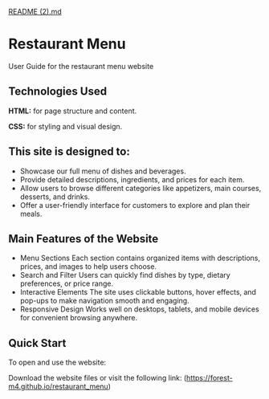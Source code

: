 [README (2).md](https://github.com/user-attachments/files/22699896/README.2.md)

# Restaurant Menu

User Guide for the  restaurant menu website


## Technologies Used

**HTML:** for page structure and content.

**CSS:** for styling and visual design.


## This site is designed to:

 - Showcase our full menu of dishes and beverages.
 - Provide detailed descriptions, ingredients, and prices for each item.
 - Allow users to browse different categories like appetizers, main courses, desserts, and drinks.
 - Offer a user-friendly interface for customers to explore and plan their meals.



## Main Features of the Website

 - Menu Sections
Each section contains organized items with descriptions, prices, and images to help users choose.
 - Search and Filter
Users can quickly find dishes by type, dietary preferences, or price range.
 - Interactive Elements
The site uses clickable buttons, hover effects, and pop-ups to make navigation smooth and engaging.
 - Responsive Design
Works well on desktops, tablets, and mobile devices for convenient browsing anywhere.
## Quick Start

To open and use the website:

 Download the website files or visit the following link: 
(https://forest-m4.github.io/restaurant_menu)

